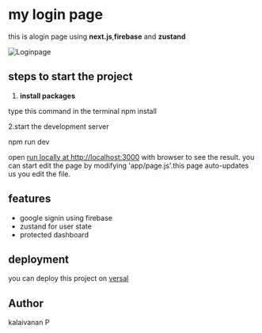 # my login page

this is alogin page using **next.js**,**firebase** and **zustand**

![Loginpage](login.png)


## steps to start the project

1. **install packages**

type this command in the terminal
npm install

2.start the development server

npm run dev

open [run locally at http://localhost:3000](http://localhost:3000) with browser to see the result.
you can start edit the page by modifying 'app/page.js'.this page auto-updates us you edit the file.


## features

- google signin using firebase
- zustand for user state
- protected dashboard

## deployment

you can deploy this project  on [versal](https://vercel.com/)

## Author

kalaivanan P
